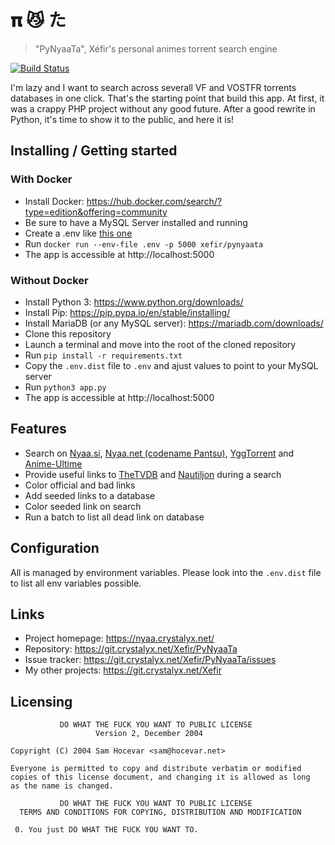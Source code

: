 # 𝛑 😼 た
> "PyNyaaTa", Xéfir's personal animes torrent search engine

[![Build Status](https://ci.crystalyx.net/api/badges/Xefir/PyNyaaTa/status.svg)](https://ci.crystalyx.net/Xefir/PyNyaaTa)

I'm lazy and I want to search across severall VF and VOSTFR torrents databases in one click.
That's the starting point that build this app.
At first, it was a crappy PHP project without any good future.
After a good rewrite in Python, it's time to show it to the public, and here it is!

## Installing / Getting started

### With Docker

- Install Docker: https://hub.docker.com/search/?type=edition&offering=community
- Be sure to have a MySQL Server installed and running
- Create a .env like [this one](.env.dist)
- Run `docker run --env-file .env -p 5000 xefir/pynyaata`
- The app is accessible at http://localhost:5000

### Without Docker

- Install Python 3: https://www.python.org/downloads/
- Install Pip: https://pip.pypa.io/en/stable/installing/
- Install MariaDB (or any MySQL server): https://mariadb.com/downloads/
- Clone this repository
- Launch a terminal and move into the root of the cloned repository
- Run `pip install -r requirements.txt`
- Copy the `.env.dist` file to `.env` and ajust values to point to your MySQL server
- Run `python3 app.py`
- The app is accessible at http://localhost:5000

## Features

* Search on [Nyaa.si](https://nyaa.si/), [Nyaa.net (codename Pantsu)](https://nyaa.net/), [YggTorrent](https://duckduckgo.com/?q=yggtorrent) and [Anime-Ultime](http://www.anime-ultime.net/index-0-1)
* Provide useful links to [TheTVDB](https://www.thetvdb.com/) and [Nautiljon](https://www.nautiljon.com/) during a search
* Color official and bad links
* Add seeded links to a database
* Color seeded link on search
* Run a batch to list all dead link on database

## Configuration

All is managed by environment variables.
Please look into the `.env.dist` file to list all env variables possible.

## Links

- Project homepage: https://nyaa.crystalyx.net/
- Repository: https://git.crystalyx.net/Xefir/PyNyaaTa
- Issue tracker: https://git.crystalyx.net/Xefir/PyNyaaTa/issues
- My other projects: https://git.crystalyx.net/Xefir

## Licensing

```
           DO WHAT THE FUCK YOU WANT TO PUBLIC LICENSE
                   Version 2, December 2004

Copyright (C) 2004 Sam Hocevar <sam@hocevar.net>

Everyone is permitted to copy and distribute verbatim or modified
copies of this license document, and changing it is allowed as long
as the name is changed.

           DO WHAT THE FUCK YOU WANT TO PUBLIC LICENSE
  TERMS AND CONDITIONS FOR COPYING, DISTRIBUTION AND MODIFICATION

 0. You just DO WHAT THE FUCK YOU WANT TO.
```
